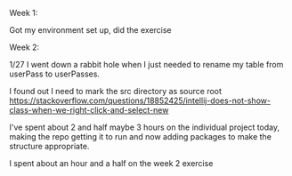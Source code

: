 Week 1:

Got my environment set up, did the exercise

Week 2: 

1/27
I went down a rabbit hole when I just needed to rename my 
table from userPass to userPasses.

I found out I need to mark the src directory as source root
https://stackoverflow.com/questions/18852425/intellij-does-not-show-class-when-we-right-click-and-select-new

I've spent about 2 and half maybe 3 hours on the individual project today, making the 
repo getting it to run and now adding packages to make the structure appropriate.

I spent about an hour and a half on the week 2 exercise
